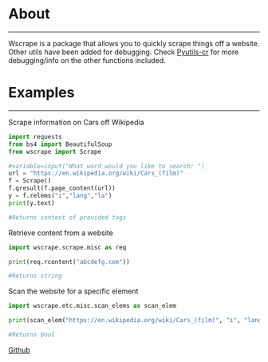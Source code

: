 # About
---

Wscrape is a package that allows you to quickly scrape things off a website. Other utils have been added for debugging. Check [Pyutils-cr](https://pypi.org/project/pyutils-cr/) for more debugging/info on the other functions included.

# Examples
---

Scrape information on Cars off Wikipedia
```py
import requests
from bs4 import BeautifulSoup
from wscrape import Scrape

#variable=input("What word would you like to search: ")
url = "https://en.wikipedia.org/wiki/Cars_(film)"
f = Scrape()
f.qresult(f.page_content(url))
y = f.relems("i","lang","la")
print(y.text)

#Returns content of provided tags
```

Retrieve content from a website
```py
import wscrape.scrape.misc as req

print(req.rcontent("abcdefg.com"))

#Returns string
```

Scan the website for a specific element
```py
import wscrape.etc.misc.scan_elems as scan_elem

print(scan_elem("https://en.wikipedia.org/wiki/Cars_(film)", "i", "lang", "la")

#Returns Bool
```
[Github](https://github.com/GoodMusic8596/wscrape)